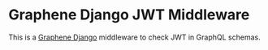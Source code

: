 # Graphene Django JWT Middleware

This is a [Graphene Django](https://docs.graphene-python.org/projects/django/en/latest/) middleware to check JWT in GraphQL schemas.
